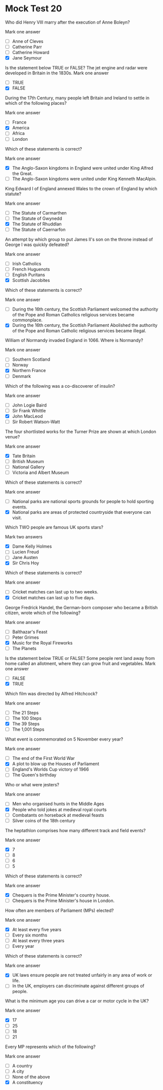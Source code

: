 # Mock Test 20

Who did Henry VIII marry after the execution of Anne Boleyn?

Mark one answer

- [ ]  Anne of Cleves
- [ ]  Catherine Parr
- [ ]  Catherine Howard
- [x]  Jane Seymour

Is the statement below TRUE or FALSE?
The jet engine and radar were developed in Britain in the 1830s.
Mark one answer

- [ ]  TRUE
- [x]  FALSE

During the 17th Century, many people left Britain and Ireland to settle in which of the following places?

Mark one answer

- [ ]  France
- [x]  America
- [ ]  Africa
- [ ]  London

Which of these statements is correct?

Mark one answer

- [x]  The Anglo-Saxon kingdoms in England were united under King Alfred the Great.
- [ ]  The Anglo-Saxon kingdoms were united under King Kenneth MacAlpin.

King Edward I of England annexed Wales to the crown of England by which statute?

Mark one answer

- [ ]  The Statute of Carmarthen
- [ ]  The Statute of Gwynedd
- [x]  The Statute of Rhuddlan
- [ ]  The Statute of Caernarfon

An attempt by which group to put James II's son on the throne instead of George I was quickly defeated?

Mark one answer

- [ ]  Irish Catholics
- [ ]  French Huguenots
- [ ]  English Puritans
- [x]  Scottish Jacobites

Which of these statements is correct?

Mark one answer

- [ ]  During the 16th century, the Scottish Parliament welcomed the authority of the Pope and Roman Catholics religious services became commonplace.
- [x]  During the 16th century, the Scottish Parliament Abolished the authority of the Pope and Roman Catholic religious services became illegal.

William of Normandy invaded England in 1066. Where is Normandy?

Mark one answer

- [ ]  Southern Scotland
- [ ]  Norway
- [x]  Northern France
- [ ]  Denmark

Which of the following was a co-discoverer of insulin?

Mark one answer

- [ ]  John Logie Baird
- [ ]  Sir Frank Whittle
- [x]  John MacLeod
- [ ]  Sir Robert Watson-Watt

The four shortlisted works for the Turner Prize are shown at which London venue?

Mark one answer

- [x]  Tate Britain
- [ ]  British Museum
- [ ]  National Gallery
- [ ]  Victoria and Albert Museum

Which of these statements is correct?

Mark one answer

- [ ]  National parks are national sports grounds for people to hold sporting events.
- [x]  National parks are areas of protected countryside that everyone can visit.

Which TWO people are famous UK sports stars?

Mark two answers

- [x]  Dame Kelly Holmes
- [ ]  Lucien Freud
- [ ]  Jane Austen
- [x]  Sir Chris Hoy

Which of these statements is correct?

Mark one answer

- [ ]  Cricket matches can last up to two weeks.
- [x]  Cricket matches can last up to five days.

George Fredrick Handel, the German-born composer who became a British citizen, wrote which of the following?

Mark one answer

- [ ]  Balthazar's Feast
- [ ]  Peter Grimes
- [x]  Music for the Royal Fireworks
- [ ]  The Planets

Is the statement below TRUE or FALSE?
Some people rent land away from home called an allotment, where they can grow fruit and vegetables.
Mark one answer

- [ ]  FALSE
- [x]  TRUE

Which film was directed by Alfred Hitchcock?

Mark one answer

- [ ]  The 21 Steps
- [ ]  The 100 Steps
- [x]  The 39 Steps
- [ ]  The 1,001 Steps

What event is commemorated on 5 November every year?

Mark one answer

- [ ]  The end of the First World War
- [x]  A plot to blow up the Houses of Parliament
- [ ]  England's Worlds Cup victory of 1966
- [ ]  The Queen's birthday

Who or what were jesters?

Mark one answer

- [ ]  Men who organised hunts in the Middle Ages
- [x]  People who told jokes at medieval royal courts
- [ ]  Combatants on horseback at medieval feasts
- [ ]  Silver coins of the 18th century

The heptathlon comprises how many different track and field events?

Mark one answer

- [x]  7
- [ ]  8
- [ ]  6
- [ ]  5

Which of these statements is correct?

Mark one answer

- [x]  Chequers is the Prime Minister's country house.
- [ ]  Chequers is the Prime Minister's house in London.

How often are members of Parliament (MPs) elected?

Mark one answer

- [x]  At least every five years
- [ ]  Every six months
- [ ]  At least every three years
- [ ]  Every year

Which of these statements is correct?

Mark one answer

- [x]  UK laws ensure people are not treated unfairly in any area of work or life.
- [ ]  In the UK, employers can discriminate against different groups of people.

What is the minimum age you can drive a car or motor cycle in the UK?

Mark one answer

- [x]  17
- [ ]  25
- [ ]  18
- [ ]  21

Every MP represents which of the following?

Mark one answer

- [ ]  A country
- [ ]  A city
- [ ]  None of the above
- [x]  A constituency